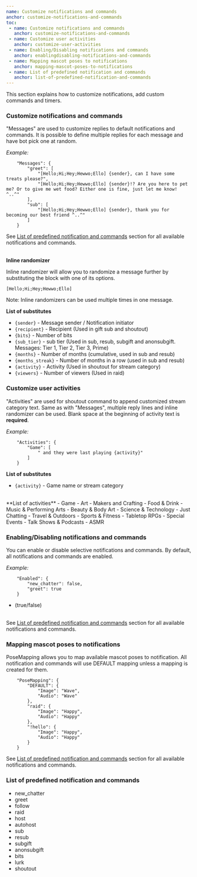 ```yaml
---
name: Customize notifications and commands
anchor: customize-notifications-and-commands
toc: 
 - name: Customize notifications and commands
   anchor: customize-notifications-and-commands
 - name: Customize user activities
   anchor: customize-user-activities
 - name: Enabling/Disabling notifications and commands
   anchor: enablingdisabling-notifications-and-commands
 - name: Mapping mascot poses to notifications
   anchor: mapping-mascot-poses-to-notifications
 - name: List of predefined notification and commands
   anchor: list-of-predefined-notification-and-commands
---
```

This section explains how to customize notifications, add custom commands and timers.

### Customize notifications and commands
"Messages" are used to customize replies to default notifications and commands.
It is possible to define multiple replies for each message and have bot pick one at random.

*Example:*
```
    "Messages": {
        "greet": [
            "[Hello;Hi;Hey;Hewwo;Ello] {sender}, can I have some treats please?",
            "[Hello;Hi;Hey;Hewwo;Ello] {sender}!? Are you here to pet me? Or to give me wet food? Either one is fine, just let me know! ^..^"
        ],
        "sub": [
            "[Hello;Hi;Hey;Hewwo;Ello] {sender}, thank you for becoming our best friend ^..^"
        ]
    }
```

<span class="icon info">See <a class="icon doc" href="{{ site.github.url }}/documentation#list-of-predefined-notification-and-commands">List of predefined notification and commands</a> section for all available notifications and commands.</span>
<br><br>

**Inline randomizer**

Inline randomizer will allow you to randomize a message further by substituting the block with one of its options.
```
[Hello;Hi;Hey;Hewwo;Ello]
```

<span class="icon idea">Note: Inline randomizers can be used multiple times in one message.</span>

**List of substitutes**
- `{sender}` - Message sender / Notification initiator
- `{recipient}` - Recipient (Used in gift sub and shoutout)
- `{bits}` - Number of bits
- `{sub_tier}` - sub tier (Used in sub, resub, subgift and anonsubgift. Messages: Tier 1, Tier 2, Tier 3, Prime)
- `{months}` - Number of months (cumulative, used in sub and resub)
- `{months_streak}` - Number of months in a row (used in sub and resub)
- `{activity}` - Activity (Used in shoutout for stream category)
- `{viewers}` - Number of viewers (Used in raid)

### Customize user activities
"Activities" are used for shoutout command to append customized stream category text.
Same as with "Messages", multiple reply lines and inline randomizer can be used.
Blank space at the beginning of activity text is **required**.

*Example:*
```
    "Activities": {
        "Game": [
            " and they were last playing {activity}"
        ]
    }
```

**List of substitutes**
- `{activity}` - Game name or stream category

<br>
**List of activities**
- Game
- Art
- Makers and Crafting
- Food & Drink
- Music & Performing Arts
- Beauty & Body Art
- Science & Technology
- Just Chatting
- Travel & Outdoors
- Sports & Fitness
- Tabletop RPGs
- Special Events
- Talk Shows & Podcasts
- ASMR

### Enabling/Disabling notifications and commands
You can enable or disable selective notifications and commands.
By default, all notifications and commands are enabled.

*Example:*
```
    "Enabled": {
        "new_chatter": false,
        "greet": true
    }
```
* (true/false)

<br>
<span class="icon info">See <a class="icon doc" href="{{ site.github.url }}/documentation#list-of-predefined-notification-and-commands">List of predefined notification and commands</a> section for all available notifications and commands.</span>

### Mapping mascot poses to notifications
PoseMapping allows you to map available mascot poses to notification.
All notification and commands will use DEFAULT mapping unless a mapping is created for them.
```
    "PoseMapping": {
        "DEFAULT": {
            "Image": "Wave",
            "Audio": "Wave"
        },
        "raid": {
            "Image": "Happy",
            "Audio": "Happy"
        },
        "!hello": {
            "Image": "Happy",
            "Audio": "Happy"
        }
    }
```
<span class="icon info">See <a class="icon doc" href="{{ site.github.url }}/documentation#list-of-predefined-notification-and-commands">List of predefined notification and commands</a> section for all available notifications and commands.</span>

### List of predefined notification and commands

- new_chatter
- greet
- follow
- raid
- host
- autohost
- sub
- resub
- subgift
- anonsubgift
- bits
- lurk
- shoutout
